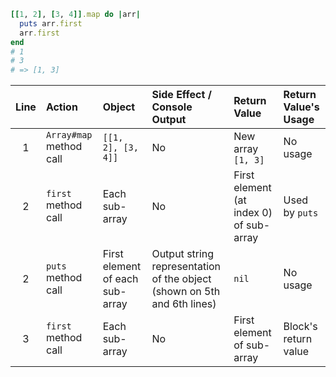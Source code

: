 ```ruby
[[1, 2], [3, 4]].map do |arr|
  puts arr.first
  arr.first
end
# 1
# 3
# => [1, 3]
```

| Line| Action              | Object                 |Side Effect / Console Output| Return Value  | Return Value's Usage |
|:---:| :-----------------  | :----------            |:---       | :------------ | :------------ |
|  1  | `Array#map` method call | `[[1, 2], [3, 4]]` | No | New array `[1, 3]`| No usage |
|  2  | `first` method call | Each sub-array         | No     | First element (at index 0) of sub-array | Used by `puts` |
|  2  | `puts` method call  | First element of each sub-array | Output string representation of the object (shown on 5th and 6th lines) | `nil` | No usage |
|  3  | `first` method call | Each sub-array         | No       | First element of sub-array | Block's return value |
